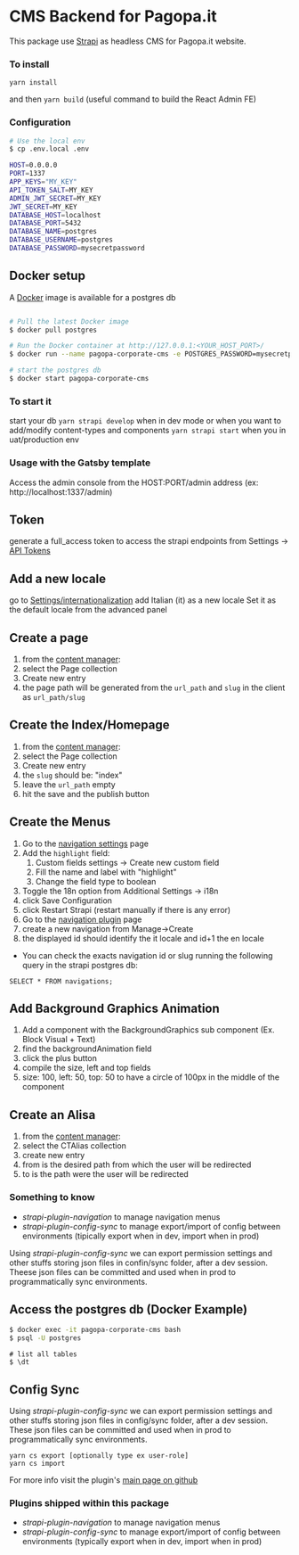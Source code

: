# CMS Backend for Pagopa.it

This package use [Strapi](https://www.strapi.io) as headless CMS for Pagopa.it website.

### To install

`yarn install`

and then `yarn build` (useful command to build the React Admin FE)

### Configuration

```bash
# Use the local env
$ cp .env.local .env

HOST=0.0.0.0
PORT=1337
APP_KEYS="MY_KEY"
API_TOKEN_SALT=MY_KEY
ADMIN_JWT_SECRET=MY_KEY
JWT_SECRET=MY_KEY
DATABASE_HOST=localhost
DATABASE_PORT=5432
DATABASE_NAME=postgres
DATABASE_USERNAME=postgres
DATABASE_PASSWORD=mysecretpassword

```

## Docker setup

A [Docker](https://www.docker.com/get-started) image is available for a postgres db

```bash

# Pull the latest Docker image
$ docker pull postgres

# Run the Docker container at http://127.0.0.1:<YOUR_HOST_PORT>/
$ docker run --name pagopa-corporate-cms -e POSTGRES_PASSWORD=mysecretpassword -d -p 5432:5432 postgres

# start the postgres db
$ docker start pagopa-corporate-cms

```

### To start it

start your db
`yarn strapi develop` when in dev mode or when you want to add/modify content-types and components
`yarn strapi start` when you in uat/production env

### Usage with the Gatsby template

Access the admin console from the HOST:PORT/admin address (ex: http://localhost:1337/admin)

## Token

generate a full_access token to access the strapi endpoints from Settings -> [API Tokens](http://localhost:1337/admin/settings/api-tokens?sort=name:ASC)

## Add a new locale

go to [Settings/internationalization](http://localhost:1337/admin/settings/internationalization)
add Italian (it) as a new locale
Set it as the default locale from the advanced panel

## Create a page

1. from the [content manager](http://localhost:1337/admin/content-manager):
2. select the Page collection
3. Create new entry
4. the page path will be generated from the `url_path` and `slug` in the client as `url_path/slug`

## Create the Index/Homepage

1. from the [content manager](http://localhost:1337/admin/content-manager):
2. select the Page collection
3. Create new entry
4. the `slug` should be: "index"
5. leave the `url_path` empty
6. hit the save and the publish button

## Create the Menus

1. Go to the [navigation settings](http://localhost:1337/admin/settings/navigation) page
2. Add the `highlight` field:
   1. Custom fields settings -> Create new custom field
	 2. Fill the name and label with "highlight"
	 3. Change the field type to boolean
3. Toggle the 18n option from Additional Settings -> i18n
4. click Save Configuration
5. click Restart Strapi (restart manually if there is any error)
6. Go to the [navigation plugin](http://localhost:1337/admin/plugins/navigation) page
7. create a new navigation from Manage->Create
8. the displayed id should identify the it locale and id+1 the en locale

* You can check the exacts navigation id or slug running the following query in the strapi postgres db:
```postgres
SELECT * FROM navigations;
```

## Add Background Graphics Animation

1. Add a component with the BackgroundGraphics sub component (Ex. Block Visual + Text)
2. find the backgroundAnimation field
3. click the plus button
4. compile the size, left and top fields
5. size: 100, left: 50, top: 50 to have a circle of 100px in the middle of the component

## Create an Alisa

1. from the [content manager](http://localhost:1337/admin/content-manager):
2. select the CTAlias collection
3. create new entry
4. from is the desired path from which the user will be redirected
4. to is the path were the user will be redirected

### Something to know

- _strapi-plugin-navigation_ to manage navigation menus
- _strapi-plugin-config-sync_ to manage export/import of config between environments (tipically export when in dev, import when in prod)

Using _strapi-plugin-config-sync_ we can export permission settings and other stuffs storing json files in confin/sync folder, after a dev session. Theese json files can be committed and used when in prod to programmatically sync environments.

## Access the postgres db (Docker Example)

```bash
$ docker exec -it pagopa-corporate-cms bash
$ psql -U postgres
```

```postgres
# list all tables
$ \dt
```

## Config Sync
Using _strapi-plugin-config-sync_ we can export permission settings and other stuffs storing json files in config/sync folder, after a dev session. These json files can be committed and used when in prod to programmatically sync environments.

```
yarn cs export [optionally type ex user-role]
yarn cs import
```

For more info visit the plugin's [main page on github](https://github.com/boazpoolman/strapi-plugin-config-sync)

### Plugins shipped within this package

- _strapi-plugin-navigation_ to manage navigation menus
- _strapi-plugin-config-sync_ to manage export/import of config between environments (typically export when in dev, import when in prod)

